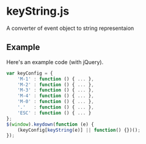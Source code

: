 # keyString.js
A converter of event object to string representaion

## Example
Here's an example code (with jQuery).

```javascript
var keyConfig = {
    'M-1' : function () { ... },
    'M-2' : function () { ... },
    'M-3' : function () { ... },
    'M-4' : function () { ... },
    'M-0' : function () { ... },
    '.'   : function () { ... },
    'ESC' : function () { ... }
};
$(window).keydown(function (e) {
    (keyConfig[keyString(e)] || function() {})();
});
```
